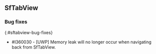 ## SfTabView

### Bug fixes
{:#sftabview-bug-fixes}

* \#I360030 - [UWP] Memory leak will no longer occur when navigating back from SfTabView.

